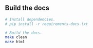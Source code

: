 ## Build the docs

```bash
# Install dependencies.
# pip install -r requirements-docs.txt

# Build the docs.
make clean
make html
```